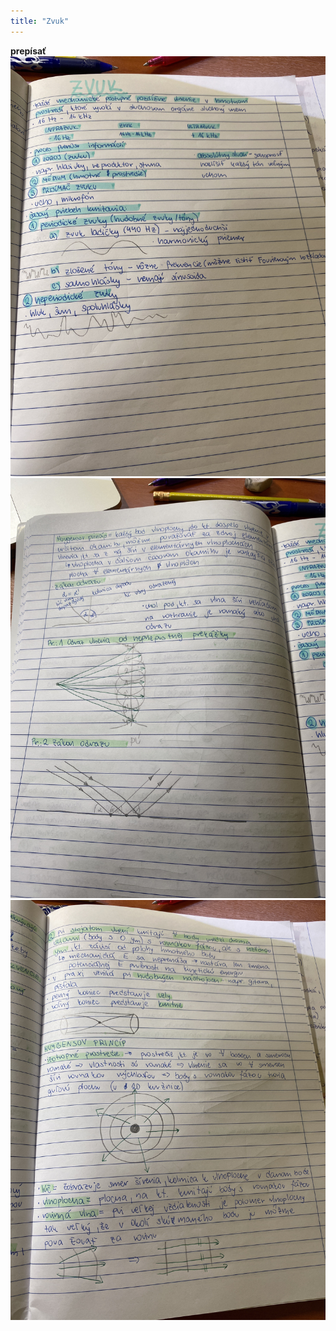 ```yaml
---
title: "Zvuk"
---
```


**prepísať**
![zvuk1](attachments/zvuk1.jpg)
![zvuk2](attachments/zvuk2.jpg)
![zvuk3](attachments/zvuk3.jpg)
